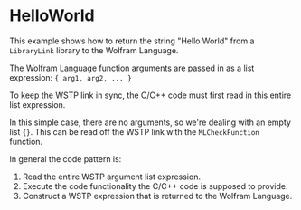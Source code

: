 # HelloWorld

This example shows how to return the string "Hello World" from a `LibraryLink` library
to the Wolfram Language.

The Wolfram Language function arguments are passed in as a list expression: `{ arg1, arg2, ... }`

To keep the WSTP link in sync, the C/C++ code must first read in this entire list expression.

In this simple case, there are no arguments, so we're dealing with an empty list `{}`. This can be read off the WSTP link with the `MLCheckFunction` function.

In general the code pattern is:

1. Read the entire WSTP argument list expression.
2. Execute the code functionality the C/C++ code is supposed to provide.
3. Construct a WSTP expression that is returned to the Wolfram Language.
